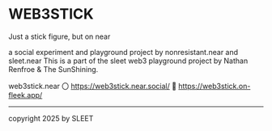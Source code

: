 # WEB3STICK
Just a stick figure, but on near

a social experiment and playground project by nonresistant.near and sleet.near
This is a part of the sleet web3 playground project by Nathan Renfroe & The SunShining.

web3stick.near
〇 https://web3stick.near.social/
🔗 https://web3stick.on-fleek.app/


---


copyright 2025 by SLEET